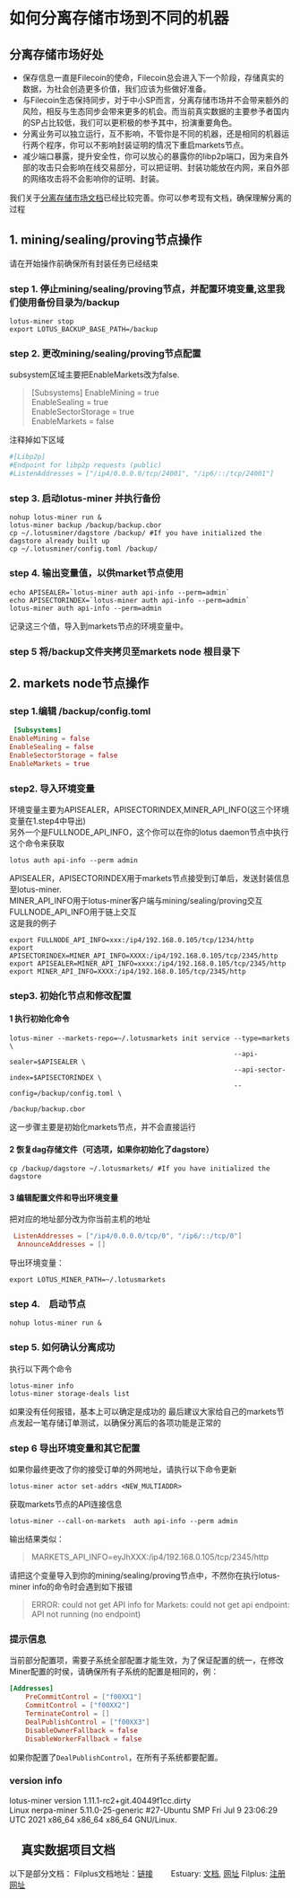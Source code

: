 # 如何分离存储市场到不同的机器

## 分离存储市场好处

- 保存信息一直是Filecoin的使命，Filecoin总会进入下一个阶段，存储真实的数据，为社会创造更多价值，我们应该为些做好准备。
- 与Filecoin生态保持同步，对于中小SP而言，分离存储市场并不会带来额外的风险，相反与生态同步会带来更多的机会。而当前真实数据的主要参予者国内的SP占比较低，我们可以更积极的参予其中，扮演重要角色。
- 分离业务可以独立运行，互不影响，不管你是不同的机器，还是相同的机器运行两个程序，你可以不影响封装证明的情况下重启markets节点。
- 减少端口暴露，提升安全性，你可以放心的暴露你的libp2p端口，因为来自外部的攻击只会影响在线交易部分，可以把证明、封装功能放在内网，来自外部的网络攻击将不会影响你的证明、封装。

我们关于[分离存储市场文档](https://docs.filecoin.io/mine/lotus/split-markets-miners/#split-the-market-subsystem)已经比较完善。你可以参考现有文档，确保理解分离的过程

## 1. mining/sealing/proving节点操作

请在开始操作前确保所有封装任务已经结束

### step 1. 停止mining/sealing/proving节点，并配置环境变量,这里我们使用备份目录为/backup

```shell
lotus-miner stop
export LOTUS_BACKUP_BASE_PATH=/backup
```

### step 2. 更改mining/sealing/proving节点配置

subsystem区域主要把EnableMarkets改为false.
> [Subsystems]
EnableMining = true  
EnableSealing = true  
EnableSectorStorage = true  
EnableMarkets = false  

注释掉如下区域

```toml
#[Libp2p]  
#Endpoint for libp2p requests (public)  
#ListenAddresses = ["/ip4/0.0.0.0/tcp/24001", "/ip6/::/tcp/24001"]  
```

### step 3. 启动lotus-miner 并执行备份

```shell
nohup lotus-miner run &
lotus-miner backup /backup/backup.cbor
cp ~/.lotusminer/dagstore /backup/ #If you have initialized the dagstore already built up   
cp ~/.lotusminer/config.toml /backup/  
```

### step 4. 输出变量值，以供market节点使用

```shell
echo APISEALER=`lotus-miner auth api-info --perm=admin`  
echo APISECTORINDEX=`lotus-miner auth api-info --perm=admin`  
lotus-miner auth api-info --perm=admin
```  

记录这三个值，导入到markets节点的环境变量中。

### step 5 将/backup文件夹拷贝至markets node 根目录下

## 2. markets node节点操作

### step 1.编辑 /backup/config.toml

```toml
 [Subsystems]
EnableMining = false  
EnableSealing = false 
EnableSectorStorage = false  
EnableMarkets = true 
```

### step2. 导入环境变量

环境变量主要为APISEALER，APISECTORINDEX,MINER_API_INFO(这三个环境变量在1.step4中导出)    
另外一个是FULLNODE_API_INFO，这个你可以在你的lotus daemon节点中执行这个命令来获取  

```shell
lotus auth api-info --perm admin  
```  

APISEALER，APISECTORINDEX用于markets节点接受到订单后，发送封装信息至lotus-miner.  
MINER_API_INFO用于lotus-miner客户端与mining/sealing/proving交互  
FULLNODE_API_INFO用于链上交互  
这是我的例子  

```shell
export FULLNODE_API_INFO=xxx:/ip4/192.168.0.105/tcp/1234/http
export APISECTORINDEX=MINER_API_INFO=XXXX:/ip4/192.168.0.105/tcp/2345/http  
export APISEALER=MINER_API_INFO=xxxx:/ip4/192.168.0.105/tcp/2345/http  
export MINER_API_INFO=XXXX:/ip4/192.168.0.105/tcp/2345/http  
```  

### step3. 初始化节点和修改配置

#### 1 执行初始化命令

```shell
lotus-miner --markets-repo=~/.lotusmarkets init service --type=markets \
                                                        --api-sealer=$APISEALER \
                                                        --api-sector-index=$APISECTORINDEX \
                                                        --config=/backup/config.toml \
                                                        /backup/backup.cbor
```  

这一步骤主要是初始化markets节点，并不会直接运行　　

#### 2 恢复dag存储文件（可选项，如果你初始化了dagstore）

```shell
cp /backup/dagstore ~/.lotusmarkets/ #If you have initialized the dagstore
```  

#### 3 编辑配置文件和导出环境变量

把对应的地址部分改为你当前主机的地址

```toml
 ListenAddresses = ["/ip4/0.0.0.0/tcp/0", "/ip6/::/tcp/0"]  
  AnnounceAddresses = []  
```

导出环境变量：  

```shell
export LOTUS_MINER_PATH=~/.lotusmarkets
```  

### step 4.　启动节点

```shell
nohup lotus-miner run &
```  

### step 5. 如何确认分离成功

执行以下两个命令

```shell
lotus-miner info  
lotus-miner storage-deals list  
```  

如果没有任何报错，基本上可以确定是成功的
最后建议大家给自己的markets节点发起一笔存储订单测试，以确保分离后的各项功能是正常的

### step 6 导出环境变量和其它配置

如果你最终更改了你的接受订单的外网地址，请执行以下命令更新

```shell
lotus-miner actor set-addrs <NEW_MULTIADDR>
```

获取markets节点的API连接信息

```shell
lotus-miner --call-on-markets  auth api-info --perm admin
```  

输出结果类似：
> MARKETS_API_INFO=eyJhXXX:/ip4/192.168.0.105/tcp/2345/http

请把这个变量导入到你的mining/sealing/proving节点中，不然你在执行lotus-miner info的命令时会遇到如下报错
> ERROR: could not get API info for Markets: could not get api endpoint: API not running (no endpoint)

### 提示信息

当前部分配置项，需要子系统全部配置才能生效，为了保证配置的统一，在修改Miner配置的时侯，请确保所有子系统的配置是相同的，例：

```toml
[Addresses]  
    PreCommitControl = ["f00XX1"]  
    CommitControl = ["f00XX2"]  
    TerminateControl = []  
    DealPublishControl = ["f00XX3"] 
    DisableOwnerFallback = false  
    DisableWorkerFallback = false 
```

如果你配置了`DealPublishControl`，在所有子系统都要配置。

### version info

lotus-miner version 1.11.1-rc2+git.40449f1cc.dirty  
Linux nerpa-miner 5.11.0-25-generic #27-Ubuntu SMP Fri Jul 9 23:06:29 UTC 2021 x86_64 x86_64 x86_64 GNU/Linux.

## 　真实数据项目文档

以下是部分文档：
Filplus文档地址：[链接](https://docs.filecoin.io/store/filecoin-plus/)　　
Estuary: [文档](https://docs.estuary.tech/), [网址](https://estuary.tech/)
Filplus: [注册网址](https://plus.fil.org/)
